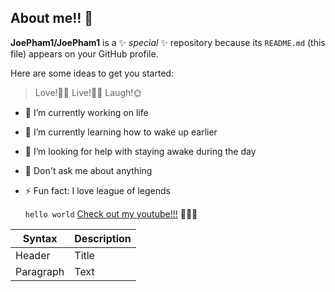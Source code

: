 ## About me!! 👋


**JoePham1/JoePham1** is a ✨ _special_ ✨ repository because its `README.md` (this file) appears on your GitHub profile.

Here are some ideas to get you started:
> Love!💂‍♂️ Live!🧜‍♂️ Laugh!🌞

- 🔭 I’m currently working on life
- 🌱 I’m currently learning how to wake up earlier
- 🤔 I’m looking for help with staying awake during the day
- 💬 Don't ask me about anything
- ⚡ Fun fact: I love league of legends

	`hello world`
	[Check out my youtube!!!](https://www.youtube.com/channel/UC47V8ZLAV21PJNH7FZ95iRQ) 👼👼👼

| Syntax | Description |
| ----------- | ----------- |
| Header | Title |
| Paragraph | Text |
